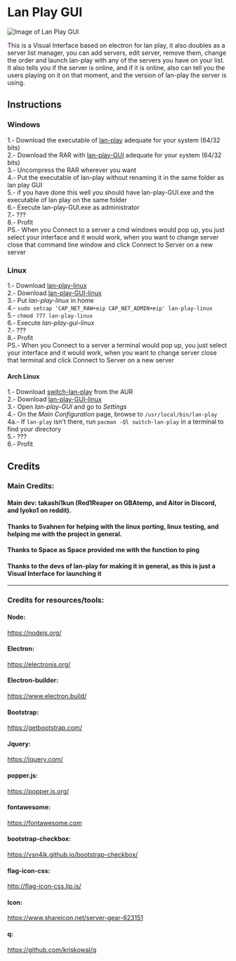 
# Lan Play GUI
![Image of Lan Play GUI](https://github.com/takashi1kun/lan-play-GUI/raw/master/titleImage.png)  
  
This is a Visual Interface based on electron for lan play, it also doubles as a server list manager, you can add servers, edit server, remove them, change the order and launch lan-play with any of the servers you have on your list.  
It also tells you if the server is online, and if it is online, also can tell you the users playing on it on that moment, and the version of lan-play the server is using.
## Instructions
### Windows  
1.- Download the executable of [lan-play](https://github.com/spacemeowx2/switch-lan-play) adequate for your system (64/32 bits)  
2.- Download the RAR with [lan-play-GUI](https://github.com/takashi1kun/lan-play-GUI/releases) adequate for your system (64/32 bits)  
3.- Uncompress the RAR wherever you want  
4.- Put the executable of lan-play without renaming it in the same folder as lan play GUI  
5.- if you have done this well you should have lan-play-GUI.exe and the executable of lan play on the same folder  
6.- Execute lan-play-GUI.exe as administrator  
7.- ???  
8.- Profit  
PS.- When you Connect to a server a cmd windows would pop up, you just select your interface and it would work, when you want to change server close that command line window and click Connect to Server on a new server
### Linux
1.- Download [lan-play-linux](https://github.com/spacemeowx2/switch-lan-play/releases)  
2.- Download [lan-play-GUI-linux](https://github.com/takashi1kun/lan-play-GUI/releases)  
3.- Put _lan-play-linux_ in home  
4.- ```sudo setcap 'CAP_NET_RAW+eip CAP_NET_ADMIN+eip' lan-play-linux```  
5.- ```chmod 777 lan-play-linux```  
6.- Execute _lan-play-gui-linux_  
7.- ???  
8.- Profit  
PS.- When you Connect to a server a terminal would pop up, you just select your interface and it would work, when you want to change server close that terminal and click Connect to Server on a new server
#### Arch Linux  
1.- Download [switch-lan-play](https://aur.archlinux.org/packages/switch-lan-play/) from the AUR  
2.- Download [lan-play-GUI-linux](https://github.com/takashi1kun/lan-play-GUI/releases)   
3.- Open _lan-play-GUI_ and go to _Settings_  
4.- On the _Main Configuration_ page, browse to ```/usr/local/bin/lan-play```  
4a.- If ```lan-play``` isn't there, run ```pacman -Ql switch-lan-play``` in a terminal to find your directory  
5.- ???  
6.- Profit  
  
## Credits

### Main Credits:

#### Main dev: takashi1kun (Red1Reaper on GBAtemp, and Aitor in Discord, and lyoko1 on reddit).
#### Thanks to Svahnen for helping with the linux porting, linux testing, and helping me with the project in general.
#### Thanks to Space as Space provided me with the function to ping
#### Thanks to the devs of lan-play for making it in general, as this is just a Visual Interface for launching it
____________
### Credits for resources/tools:
#### Node:
https://nodejs.org/

#### Electron:
https://electronjs.org/

#### Electron-builder:
https://www.electron.build/

#### Bootstrap:
https://getbootstrap.com/

#### Jquery:
https://jquery.com/

#### popper.js:
https://popper.js.org/

#### fontawesome:
https://fontawesome.com

#### bootstrap-checkbox:
https://vsn4ik.github.io/bootstrap-checkbox/

#### flag-icon-css:
http://flag-icon-css.lip.is/

#### Icon:
https://www.shareicon.net/server-gear-623151

#### q:  
https://github.com/kriskowal/q
